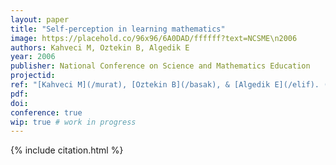 ```yaml
---
layout: paper
title: "Self-perception in learning mathematics"
image: https://placehold.co/96x96/6A0DAD/ffffff?text=NCSME\n2006
authors: Kahveci M, Oztekin B, Algedik E
year: 2006
publisher: National Conference on Science and Mathematics Education
projectid:
ref: "[Kahveci M](/murat), [Oztekin B](/basak), & [Algedik E](/elif). (2006). _Self-perception in learning mathematics_. Paper presented at the National Conference on Science and Mathematics Education. Gazi University, Ankara, Turkey. September 7 - 9, 2006."
pdf:
doi:
conference: true
wip: true # work in progress 
---
```


{% include citation.html %}